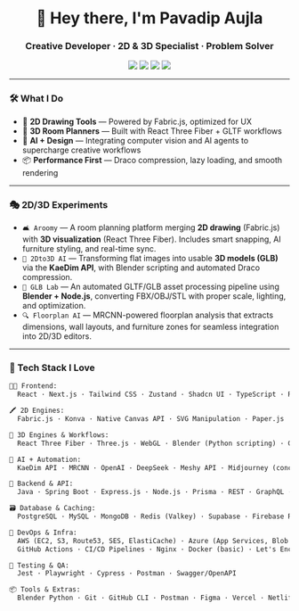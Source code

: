 <h1 align="center">👋 Hey there, I'm Pavadip Aujla</h1>
<h3 align="center">Creative Developer · 2D & 3D Specialist · Problem Solver</h3>

<p align="center">
  <img src="https://img.shields.io/badge/React-%5E18-blue?style=flat&logo=react" />
  <img src="https://img.shields.io/badge/Fabric.js-5.3-orange?style=flat" />
  <img src="https://img.shields.io/badge/Three.js-Scene%20Master-000000?style=flat" />
  <img src="https://img.shields.io/badge/Next.js-%20SSR%20Expert-black?style=flat" />
</p>

---

### 🛠 What I Do

- 🧱 **2D Drawing Tools** — Powered by Fabric.js, optimized for UX
- 🧊 **3D Room Planners** — Built with React Three Fiber + GLTF workflows
- 🧠 **AI + Design** — Integrating computer vision and AI agents to supercharge creative workflows
- 📦 **Performance First** — Draco compression, lazy loading, and smooth rendering

---

### 🎭 2D/3D Experiments

- `🛋 Aroomy` — A room planning platform merging **2D drawing** (Fabric.js) with **3D visualization** (React Three Fiber). Includes smart snapping, AI furniture styling, and real-time sync.
- `🧠 2Dto3D AI` — Transforming flat images into usable **3D models (GLB)** via the **KaeDim API**, with Blender scripting and automated Draco compression.
- `🧪 GLB Lab` — An automated GLTF/GLB asset processing pipeline using **Blender + Node.js**, converting FBX/OBJ/STL with proper scale, lighting, and optimization.
- `🔍 Floorplan AI` — MRCNN-powered floorplan analysis that extracts dimensions, wall layouts, and furniture zones for seamless integration into 2D/3D editors.

---

### 🚀 Tech Stack I Love

```txt
🧑‍🎨 Frontend:
  React · Next.js · Tailwind CSS · Zustand · Shadcn UI · TypeScript · Remix · Framer Motion · GSAP

🖍️ 2D Engines:
  Fabric.js · Konva · Native Canvas API · SVG Manipulation · Paper.js

🧱 3D Engines & Workflows:
  React Three Fiber · Three.js · WebGL · Blender (Python scripting) · GLTF/GLB Pipeline · Draco Compression · Model Decimation

🧠 AI + Automation:
  KaeDim API · MRCNN · OpenAI · DeepSeek · Meshy API · Midjourney (concepts) · Hugging Face Pipelines · AI Agents for UI

🧰 Backend & API:
  Java · Spring Boot · Express.js · Node.js · Prisma · REST · GraphQL · WebSockets · JWT · OAuth2

🗃️ Database & Caching:
  PostgreSQL · MySQL · MongoDB · Redis (Valkey) · Supabase · Firebase Realtime DB

🚀 DevOps & Infra:
  AWS (EC2, S3, Route53, SES, ElastiCache) · Azure (App Services, Blob Storage, DNS)  
  GitHub Actions · CI/CD Pipelines · Nginx · Docker (basic) · Let's Encrypt SSL

🧪 Testing & QA:
  Jest · Playwright · Cypress · Postman · Swagger/OpenAPI

📦 Tools & Extras:
  Blender Python · Git · GitHub CLI · Postman · Figma · Vercel · Netlify · Coolify · GoDaddy DNS · Custom Domains

```
